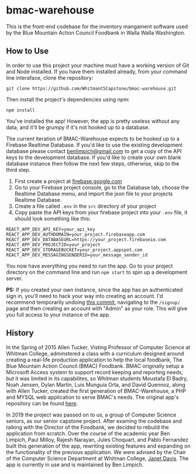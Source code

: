 # bmac-warehouse

This is the front-end codebase for the inventory mangament software used by the Blue Mountain Action Council Foodbank in Walla Walla Washington.

## How to Use

In order to use this project your machine must have a working version of Git and Node installed. If you have them installed already, from your command line interaface, clone the repository:

`git clone https://github.com/WhitmanCSCapstone/bmac-warehouse.git`

Then install the project's dependencies using npm:

`npm install`

You've installed the app! However, the app is pretty useless without any data, and it'll be grumpy if it's not hooked up to a database.

The current iteration of BMAC-Warehouse expects to be hooked up to a Firebase Realtime Database. If you'd like to use the existing development database please contact benlimpich@gmail.com to get a copy of the API keys to the development database. If you'd like to create your own blank database instance then follow the next few steps, otherwise, skip to the third step.

1. First create a project at [firebase.google.com](https://firebase.google.com/)
2. Go to your Firebase project console, go to the Database tab, choose the Realtime Database menu, and import the json file to your projects Realtime Database.
3. Create a file called `.env` in the `src` directory of your project
4. Copy paste the API keys from your firebase project into your `.env` file, it should look something like this:

```
REACT_APP_DEV_API_KEY=your_api_key
REACT_APP_DEV_AUTHDOMAIN=your_project.firebaseapp.com
REACT_APP_DEV_DATABASEURL=https://your_project.firebaseio.com
REACT_APP_DEV_PROJECTID=your_project
REACT_APP_DEV_STORAGEBUCKET=your_project.appspot.com
REACT_APP_DEV_MESSAGINGSENDERID=your_message_sender_id
```

You now have everything you need to run the app. Go to your project directory on the command line and run `npm start` to spin up a development server.

__PS:__ If you created your own instance, since the app has an authenticated sign in, you'll need to hack your way into creating an account. I'd recommend temporarily undoing [this commit](https://github.com/WhitmanCSCapstone/bmac-warehouse/commit/5e25ec7386b1bfba6ac624b8e49d3dc072d3ffc1), navigating to the `/signup/` page and then creating an account with "Admin" as your role. This will give you full access to your instance of the app.

## History

In the Spring of 2015  Allen Tucker, Visting Professor of Computer Science at Whitman College, adminstered a class with a curriculum designed around creating a real-life production application to help the local foodbank, The Blue Mountain Action Council (BMAC) Foodbank. BMAC originally setup a Microsoft Access system to support record keeping and reporting needs, but it was limited in its capabilites, so Whitman students Moustafa El Badry, Noah Jensen, Dylan Martin, Luis Munguia Orta, and David Quennoz, along with Allen Tucker, created the first generation of BMAC-Warehouse, a PHP and MYSQL web application to serve BMAC's needs. The original app's repository can be found [here](https://github.com/megandalster/bmac-warehouse).

In 2019 the project was passed on to us, a group of Computer Science seniors, as our senior capstone project. After examing the codebase and talking with the Director of the Foodbank, we decided to rebuild the application from scratch. Over the course of the academic year Ben Limpich, Paul Milloy, Rajesh Narayan, Jules Choquart, and Pablo Fernandez built this generation of the app, rewriting existing features and expanding on the functionality of the previous application. We were advised by the Chair of the Computer Science Department at Whitman College, [Janet Davis](https://cs.whitman.edu/~davisj/). The app is currently in use and is maintained by Ben Limpich.
